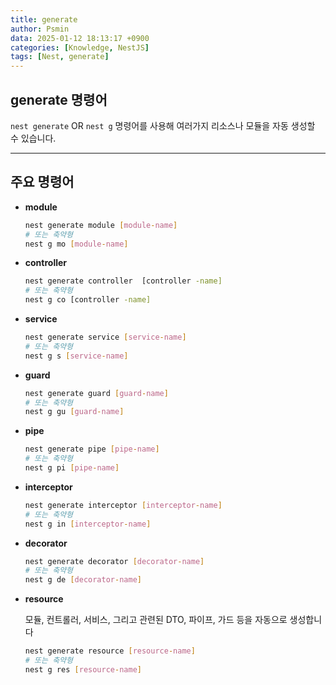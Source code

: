 ```yaml
---
title: generate
author: Psmin
data: 2025-01-12 18:13:17 +0900
categories: [Knowledge, NestJS]
tags: [Nest, generate]
---
```


## generate 명령어

`nest generate` OR `nest g` 명령어를 사용해 여러가지 리소스나 모듈을 자동 생성할 수 있습니다.

---

## 주요 명령어

- **module**

  ```bash
  nest generate module [module-name]
  # 또는 축약형
  nest g mo [module-name]
  ```

- **controller**

  ```bash
  nest generate controller  [controller -name]
  # 또는 축약형
  nest g co [controller -name]
  ```

- **service**

  ```bash
  nest generate service [service-name]
  # 또는 축약형
  nest g s [service-name]
  ```

- **guard**

  ```bash
  nest generate guard [guard-name]
  # 또는 축약형
  nest g gu [guard-name]
  ```

- **pipe**

  ```bash
  nest generate pipe [pipe-name]
  # 또는 축약형
  nest g pi [pipe-name]
  ```

- **interceptor**

  ```bash
  nest generate interceptor [interceptor-name]
  # 또는 축약형
  nest g in [interceptor-name]
  ```

- **decorator**

  ```bash
  nest generate decorator [decorator-name]
  # 또는 축약형
  nest g de [decorator-name]
  ```

- **resource**

  모듈, 컨트롤러, 서비스, 그리고 관련된 DTO, 파이프, 가드 등을 자동으로 생성합니다

  ```bash
  nest generate resource [resource-name]
  # 또는 축약형
  nest g res [resource-name]
  ```
